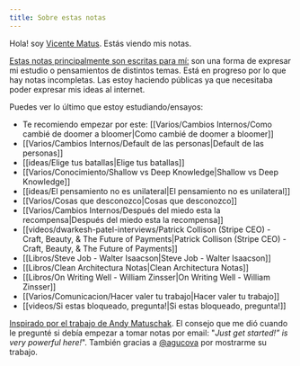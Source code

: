 ```yaml
---
title: Sobre estas notas
---
```

Hola! soy [Vicente Matus](https://www.vicentematus.cl/). Estás viendo mis notas.

[Estas notas principalmente son escritas para mí:](https://notes.andymatuschak.org/z5E5QawiXCMbtNtupvxeoEX) son una forma de expresar mi estudio o pensamientos de distintos temas. Está en progreso por lo que hay notas incompletas. Las estoy haciendo públicas ya que necesitaba poder expresar mis ideas al internet.

Puedes ver lo último que estoy estudiando/ensayos:  
- Te recomiendo empezar por este: [[Varios/Cambios Internos/Como cambié de doomer a bloomer|Como cambié de doomer a bloomer]]
- [[Varios/Cambios Internos/Default de las personas|Default de las personas]]
- [[ideas/Elige tus batallas|Elige tus batallas]]
- [[Varios/Conocimiento/Shallow vs Deep Knowledge|Shallow vs Deep Knowledge]]
-  [[ideas/El pensamiento no es unilateral|El pensamiento no es unilateral]]
- [[Varios/Cosas que desconozco|Cosas que desconozco]]
- [[Varios/Cambios Internos/Después del miedo esta la recompensa|Después del miedo esta la recompensa]]
- [[videos/dwarkesh-patel-interviews/Patrick Collison (Stripe CEO) - Craft, Beauty, & The Future of Payments|Patrick Collison (Stripe CEO) - Craft, Beauty, & The Future of Payments]]
- [[Libros/Steve Job - Walter Isaacson|Steve Job - Walter Isaacson]] 
- [[Libros/Clean Architectura Notas|Clean Architectura Notas]]
- [[Libros/On Writing Well - William Zinsser|On Writing Well - William Zinsser]]
- [[Varios/Comunicacion/Hacer valer tu trabajo|Hacer valer tu trabajo]]
- [[videos/Si estas bloqueado, pregunta!|Si estas bloqueado, pregunta!]]

[Inspirado por el trabajo de Andy Matuschak](https://andymatuschak.org/). El consejo que me dió cuando le pregunté si debía empezar a tomar notas por email: "*Just get started!” is very powerful here!*".  También gracias a [@agucova](https://github.com/agucova) por mostrarme su trabajo.

